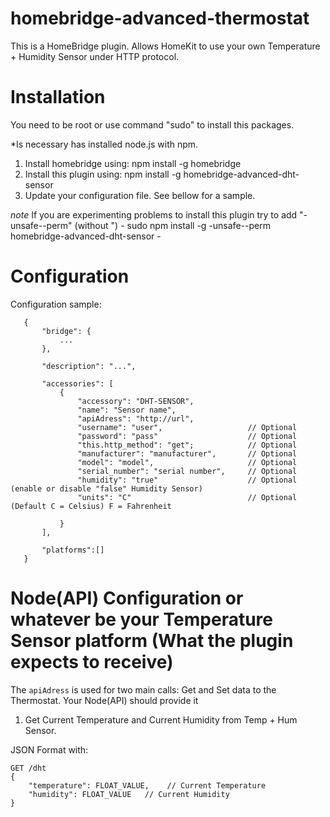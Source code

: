 # homebridge-advanced-thermostat

This is a HomeBridge plugin. Allows HomeKit to use your own Temperature + Humidity Sensor under HTTP protocol.

# Installation

You need to be root or use command "sudo" to install this packages.

*Is necessary has installed node.js with npm.

1. Install homebridge using: npm install -g homebridge
2. Install this plugin using: npm install -g homebridge-advanced-dht-sensor
3. Update your configuration file. See bellow for a sample. 

*note* If you are experimenting problems to install this plugin try to add "-unsafe--perm" (without ")
       - sudo npm install -g -unsafe--perm homebridge-advanced-dht-sensor -

# Configuration

Configuration sample:

 ```
    {
        "bridge": {
            ...
        },
        
        "description": "...",

        "accessories": [
            {
                "accessory": "DHT-SENSOR",
                "name": "Sensor name",
                "apiAdress": "http://url",
                "username": "user",                   // Optional
                "password": "pass"                    // Optional
                "this.http_method": "get";            // Optional
                "manufacturer": "manufacturer",       // Optional
                "model": "model",                     // Optional
                "serial_number": "serial number",     // Optional
                "humidity": "true"                    // Optional (enable or disable "false" Humidity Sensor)
                "units": "C"                          // Optional (Default C = Celsius) F = Fahrenheit 
                
            }
        ],

        "platforms":[]
    }
```
# Node(API) Configuration or whatever be your Temperature Sensor platform (What the plugin expects to receive)

The `apiAdress` is used for two main calls: Get and Set data to the Thermostat. Your Node(API) should provide it

1. Get Current Temperature and Current Humidity from Temp + Hum Sensor.

  JSON Format with:
  
```
GET /dht
{
    "temperature": FLOAT_VALUE,    // Current Temperature
    "humidity": FLOAT_VALUE   // Current Humidity
}
```

